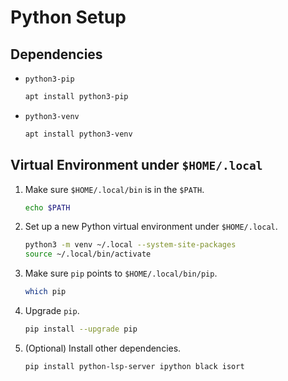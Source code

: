 # Python Setup

## Dependencies

-   `python3-pip`

    ``` bash
    apt install python3-pip
    ```

-   `python3-venv`

    ``` bash
    apt install python3-venv
    ```

## Virtual Environment under `$HOME/.local`

1.  Make sure `$HOME/.local/bin` is in the `$PATH`.

    ``` bash
    echo $PATH
    ```

2.  Set up a new Python virtual environment under `$HOME/.local`.

    ``` bash
    python3 -m venv ~/.local --system-site-packages
    source ~/.local/bin/activate
    ```

3.  Make sure `pip` points to `$HOME/.local/bin/pip`.

    ``` bash
    which pip
    ```

4.  Upgrade `pip`.

    ``` bash
    pip install --upgrade pip
    ```

5.  (Optional) Install other dependencies.

    ``` bash
    pip install python-lsp-server ipython black isort
    ```
